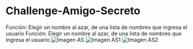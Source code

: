 # Challenge-Amigo-Secreto
<l1>Función: Elegir un nombre al azar, de una lista de nombres que ingresa el usuario</l1>
<l2>Función: Elegir un nombre al azar, de una lista de nombres que ingresa el usuario</l2>
![Imagen AS](https://github.com/user-attachments/assets/958fb06f-5873-41c9-950a-5509666e50fd)
![Imagen AS1](https://github.com/user-attachments/assets/878d0d4b-8380-4135-a893-b62b1981ce3e)
![Imagen AS2](https://github.com/user-attachments/assets/9dfe7e70-e099-49f3-9ecf-cde771db6e54)


